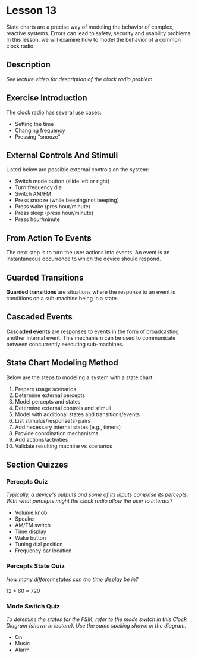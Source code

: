 # Lesson 13

State charts are a precise way of modeling the behavior of complex, reactive systems. Errors can lead to safety, security and usability problems. In this lesson, we will examine how to model the behavior of a common clock radio.

## Description

_See lecture video for description of the clock radio problem_

## Exercise Introduction

The clock radio has several use cases:

- Setting the time
- Changing frequency
- Pressing "snooze"

## External Controls And Stimuli

Listed below are possible external controls on the system:

- Switch mode button (slide left or right)
- Turn frequency dial
- Switch AM/FM
- Press snooze (while beeping/not beeping)
- Press wake (pres hour/minute)
- Press sleep (press hour/minute)
- Press hour/minute

## From Action To Events

The next step is to turn the user actions into events. An event is an instantaneous occurrence to which the device should respond.

## Guarded Transitions

**Guarded transitions** are situations where the response to an event is conditions on a sub-machine being in a state.

## Cascaded Events

**Cascaded events** are responses to events in the form of broadcasting another internal event. This mechanism can be used to communicate between concurrently executing sub-machines.

## State Chart Modeling Method

Below are the steps to modeling a system with a state chart:

1. Prepare usage scenarios
2. Determine external percepts
3. Model percepts and states
4. Determine external controls and stimuli
5. Model with additional states and transitions/events
6. List stimulus/response(s) pairs
7. Add necessary internal states (e.g., timers)
8. Provide coordination mechanisms
9. Add actions/activities
10. Validate resulting machine vs scenarios

## Section Quizzes

### Percepts Quiz

_Typically, a device's outputs and some of its inputs comprise its percepts. With what percepts might the clock radio allow the user to interact?_

- Volume knob
- Speaker
- AM/FM switch
- Time display
- Wake button
- Tuning dial position
- Frequency bar location

### Percepts State Quiz

_How many different states can the time display be in?_

12 \* 60 = 720

### Mode Switch Quiz

_To detemine the states for the FSM, refer to the mode switch in this Clock Diagram (shown in lecture). Use the same spelling shown in the diagram._

- On
- Music
- Alarm
